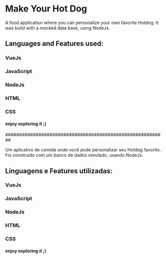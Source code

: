 # Make Your Hot Dog

A food application where you can personalize your own favorite Hotdog. It was build with a mocked data base, using NodeJs.

## Languages and Features used:

### VueJs

### JavaScript

### NodeJs

### HTML

### CSS

#### enjoy exploring it ;)

##########################################################

Um aplicativo de comida onde você pode personalizar seu Hotdog favorito. Foi construído com um banco de dados simulado, usando NodeJs.

## Linguagens e Features utilizadas:

### VueJs

### JavaScript

### NodeJs

### HTML

### CSS

#### enjoy exploring it ;)